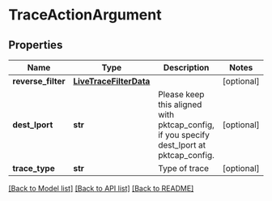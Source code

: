 # TraceActionArgument

## Properties
Name | Type | Description | Notes
------------ | ------------- | ------------- | -------------
**reverse_filter** | [**LiveTraceFilterData**](LiveTraceFilterData.md) |  | [optional] 
**dest_lport** | **str** | Please keep this aligned with pktcap_config, if you specify dest_lport at pktcap_config.  | [optional] 
**trace_type** | **str** | Type of trace | [optional] 

[[Back to Model list]](../README.md#documentation-for-models) [[Back to API list]](../README.md#documentation-for-api-endpoints) [[Back to README]](../README.md)

